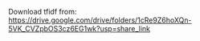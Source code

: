 Download tfidf from: https://drive.google.com/drive/folders/1cRe9Z6hoXQn-5VK_CVZpbOS3cz6EG1wk?usp=share_link